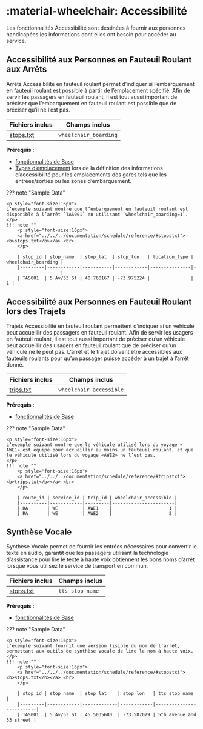 # :material-wheelchair: Accessibilité 

 Les fonctionnalités Accessibilité sont destinées à fournir aux personnes handicapées les informations dont elles ont besoin pour accéder au service. 
 
## Accessibilité aux Personnes en Fauteuil Roulant aux Arrêts 
 
 Arrêts Accessibilité en fauteuil roulant permet d’indiquer si l’embarquement en fauteuil roulant est possible à partir de l’emplacement spécifié. Afin de servir les passagers en fauteuil roulant, il est tout aussi important de préciser que l’embarquement en fauteuil roulant est possible que de préciser qu’il ne l’est pas. 
 
 | Fichiers inclus | Champs inclus | 
 |------------------------|-------------------| 
 |[stops.txt](../../../documentation/schedule/reference/#stopstxt)| `wheelchair_boarding` | 
 
 **Prérequis** : 
 
 - [fonctionnalités de Base](../base) 
 - [Types d’emplacement](../base_add-ons/#types-demplacement) lors de la définition des informations d’accessibilité pour les emplacements des gares tels que les entrées/sorties ou les zones d’embarquement. 

??? note "Sample Data"

    <p style="font-size:16px">
    L’exemple suivant montre que l’embarquement en fauteuil roulant est disponible à l’arrêt `TAS001` en utilisant `wheelchair_boarding=1`.
    </p>
    !!! note ""
        <p style="font-size:16px">
        <a href="../../../documentation/schedule/reference/#stopstxt"><b>stops.txt</b></a> <br>
        </p>

        | stop_id | stop_name  | stop_lat  | stop_lon   | location_type | wheelchair_boarding |
        |---------|------------|-----------|------------|---------------|---------------------|
        | TAS001  | 5 Av/53 St | 40.760167 | -73.975224 |               |                   1 |
 
 
## Accessibilité aux Personnes en Fauteuil Roulant lors des Trajets
 
 Trajets Accessibilité en fauteuil roulant permettent d’indiquer si un véhicule peut accueillir des passagers en fauteuil roulant. Afin de servir les usagers en fauteuil roulant, il est tout aussi important de préciser qu’un véhicule peut accueillir des usagers en fauteuil roulant que de préciser qu’un véhicule ne le peut pas. L’arrêt et le trajet doivent être accessibles aux fauteuils roulants pour qu’un passager puisse accéder à un trajet à l’arrêt donné. 
 
 | Fichiers inclus | Champs inclus | 
 |------------------------|-------------------| 
 |[trips.txt](../../../documentation/schedule/reference/#tripstxt)| `wheelchair_accessible` | 
 
 **Prérequis** : 
 
 - [fonctionnalités de Base](../base) 
 
??? note "Sample Data"

    <p style="font-size:16px">
    L’exemple suivant montre que le véhicule utilisé lors du voyage « AWE1» est équipé pour accueillir au moins un fauteuil roulant, et que le véhicule utilisé lors du voyage «AWE2» ne l’est pas. 
    </p>
    !!! note ""
        <p style="font-size:16px">
        <a href="../../../documentation/schedule/reference/#tripstxt"><b>trips.txt</b></a> <br>
        </p>

        | route_id | service_id | trip_id | wheelchair_accessible |
        |----------|------------|---------|-----------------------|
        | RA       | WE         | AWE1    |                     1 |
        | RA       | WE         | AWE2    |                     2 |
 
 
## Synthèse Vocale 
 
 Synthèse Vocale permet de fournir les entrées nécessaires pour convertir le texte en audio, garantit que les passagers utilisant la technologie d’assistance pour lire le texte à haute voix obtiennent les bons noms d’arrêt lorsque vous utilisez le service de transport en commun. 
 
 | Fichiers inclus | Champs inclus | 
 |------------------------|-------------------| 
 |[stops.txt](../../../documentation/schedule/reference/#stopstxt)| `tts_stop_name` | 
 
 **Prérequis** : 
 
 - [fonctionnalités de Base](../base) 

??? note "Sample Data"

    <p style="font-size:16px">
    L’exemple suivant fournit une version lisible du nom de l’arrêt, permettant aux outils de synthèse vocale de lire le nom à haute voix. 
    </p>
    !!! note ""
        <p style="font-size:16px">
        <a href="../../../documentation/schedule/reference/#stopstxt"><b>stops.txt</b></a> <br>
        </p>

        | stop_id | stop_name  | stop_lat    | stop_lon   | tts_stop_name            |
        |---------|------------|-------------|------------|--------------------------|
        | TAS001  | 5 Av/53 St | 45.5035680  | -73.587079 | 5th avenue and 53 street |

